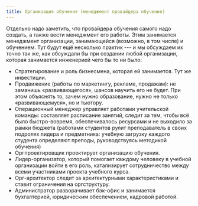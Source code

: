```yaml
---
title: Организация обучения (менеджмент провайдера обучения)
---
```


Отдельно надо заметить, что провайдера обучения самого надо создать, а
также вести менеджмент его работы. Этим занимается менеджмент
организации, занимающейся (возможно, в том числе) и обучением. Тут будут
ещё несколько практик --- и мы обсуждаем их точно так же, как обсуждали
бы при создании любой организации, которая занимается инженерией чего бы
то ни было:

-   Стратегирование и роль бизнесмена, которая ей занимается. Тут же
    инвестиции.
-   Продвижение (работы по маркетингу, рекламе, продажам): не заманишь
    «развивающегося», шансов научить его не будет. При этом объяснять
    то, зачем нужно образование, нужно не только «развивающемуся», но и
    тьютору.
-   Операционный менеджер управляет работами учительской команды:
    составляет расписание занятий, следит за тем, чтобы всё было
    быстро-вовремя, обеспечивалось ресурсами и не выходило за рамки
    бюджета (работами студентов рулит преподаватель в своих подролях
    лидера и предметника: учебную загрузку каждого студента определяют
    преподы, руководствуясь методикой обучения)
-   Оргпроектировщик проектирует организацию обучения.
-   Лидер-организатор, который помогает каждому человеку в учебной
    организации войти в его роль, катализирует сотрудничество между
    всеми участниками проекта учебного курса.
-   Орг-архитектор следит за архитектурными характеристиками и ставит
    ограничения на оргструктуру.
-   Администратор разворачивает бэк-офис и занимается бухгалтерией,
    юридическим обеспечением, кадровой работой.
